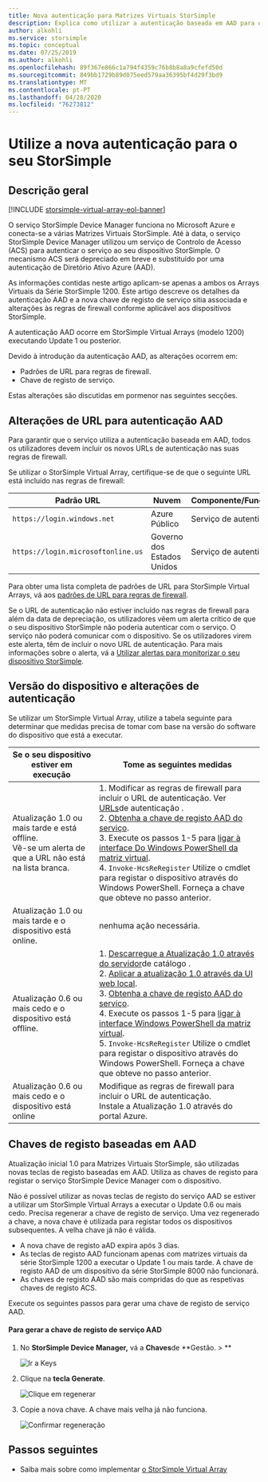 ```yaml
---
title: Nova autenticação para Matrizes Virtuais StorSimple
description: Explica como utilizar a autenticação baseada em AAD para o seu serviço, gerar nova chave de registo e realizar o registo manual dos dispositivos.
author: alkohli
ms.service: storsimple
ms.topic: conceptual
ms.date: 07/25/2019
ms.author: alkohli
ms.openlocfilehash: 89f367e866c1a794f4359c76b8b8a8a9cfefd50d
ms.sourcegitcommit: 849bb1729b89d075eed579aa36395bf4d29f3bd9
ms.translationtype: MT
ms.contentlocale: pt-PT
ms.lasthandoff: 04/28/2020
ms.locfileid: "76273812"
---
```

# <a name="use-the-new-authentication-for-your-storsimple"></a>Utilize a nova autenticação para o seu StorSimple

## <a name="overview"></a>Descrição geral

[!INCLUDE [storsimple-virtual-array-eol-banner](../../includes/storsimple-virtual-array-eol-banner.md)]

O serviço StorSimple Device Manager funciona no Microsoft Azure e conecta-se a várias Matrizes Virtuais StorSimple. Até à data, o serviço StorSimple Device Manager utilizou um serviço de Controlo de Acesso (ACS) para autenticar o serviço ao seu dispositivo StorSimple. O mecanismo ACS será depreciado em breve e substituído por uma autenticação de Diretório Ativo Azure (AAD).

As informações contidas neste artigo aplicam-se apenas a ambos os Arrays Virtuais da Série StorSimple 1200. Este artigo descreve os detalhes da autenticação AAD e a nova chave de registo de serviço sitia associada e alterações às regras de firewall conforme aplicável aos dispositivos StorSimple.

A autenticação AAD ocorre em StorSimple Virtual Arrays (modelo 1200) executando Update 1 ou posterior.

Devido à introdução da autenticação AAD, as alterações ocorrem em:

- Padrões de URL para regras de firewall.
- Chave de registo de serviço.

Estas alterações são discutidas em pormenor nas seguintes secções.

## <a name="url-changes-for-aad-authentication"></a>Alterações de URL para autenticação AAD

Para garantir que o serviço utiliza a autenticação baseada em AAD, todos os utilizadores devem incluir os novos URLs de autenticação nas suas regras de firewall.

Se utilizar o StorSimple Virtual Array, certifique-se de que o seguinte URL está incluído nas regras de firewall:

| Padrão URL                         | Nuvem | Componente/Funcionalidade         |
|------------------------------------|-------|---------------------------------|
| `https://login.windows.net`        | Azure Público |Serviço de autenticação AAD      |
| `https://login.microsoftonline.us` | Governo dos Estados Unidos |Serviço de autenticação AAD      |

Para obter uma lista completa de padrões de URL para StorSimple Virtual Arrays, vá aos [padrões de URL para regras de firewall](storsimple-ova-system-requirements.md#url-patterns-for-firewall-rules).

Se o URL de autenticação não estiver incluído nas regras de firewall para além da data de depreciação, os utilizadores vêem um alerta crítico de que o seu dispositivo StorSimple não poderia autenticar com o serviço. O serviço não poderá comunicar com o dispositivo. Se os utilizadores virem este alerta, têm de incluir o novo URL de autenticação. Para mais informações sobre o alerta, vá a [Utilizar alertas para monitorizar o seu dispositivo StorSimple](storsimple-virtual-array-manage-alerts.md#networking-alerts).

## <a name="device-version-and-authentication-changes"></a>Versão do dispositivo e alterações de autenticação

Se utilizar um StorSimple Virtual Array, utilize a tabela seguinte para determinar que medidas precisa de tomar com base na versão do software do dispositivo que está a executar.

| Se o seu dispositivo estiver em execução  | Tome as seguintes medidas                                    |
|----------------------------|--------------------------------------------------------------|
| Atualização 1.0 ou mais tarde e está offline. <br> Vê-se um alerta de que a URL não está na lista branca.| 1. Modificar as regras de firewall para incluir o URL de autenticação. Ver [URLs](#url-changes-for-aad-authentication)de autenticação . <br> 2. [Obtenha a chave de registo AAD do serviço](#aad-based-registration-keys). <br> 3. Execute os passos 1-5 para [ligar à interface Do Windows PowerShell da matriz virtual](storsimple-virtual-array-deploy2-provision-hyperv.md#step-2-provision-a-virtual-array-in-hypervisor).<br> 4. `Invoke-HcsReRegister` Utilize o cmdlet para registar o dispositivo através do Windows PowerShell. Forneça a chave que obteve no passo anterior.|
| Atualização 1.0 ou mais tarde e o dispositivo está online.| nenhuma ação necessária.                                       |
| Atualização 0.6 ou mais cedo e o dispositivo está offline. | 1. [Descarregue a Atualização 1.0 através do servidor](storsimple-virtual-array-install-update-1.md#download-the-update-or-the-hotfix)de catálogo .<br>2. [Aplicar a atualização 1.0 através da UI web local](storsimple-virtual-array-install-update-1.md#install-the-update-or-the-hotfix).<br>3. [Obtenha a chave de registo AAD do serviço](#aad-based-registration-keys). <br>4. Execute os passos 1-5 para [ligar à interface Windows PowerShell da matriz virtual](storsimple-virtual-array-deploy2-provision-hyperv.md#step-2-provision-a-virtual-array-in-hypervisor).<br>5. `Invoke-HcsReRegister` Utilize o cmdlet para registar o dispositivo através do Windows PowerShell. Forneça a chave que obteve no passo anterior.|
| Atualização 0.6 ou mais cedo e o dispositivo está online | Modifique as regras de firewall para incluir o URL de autenticação.<br> Instale a Atualização 1.0 através do portal Azure. |

## <a name="aad-based-registration-keys"></a>Chaves de registo baseadas em AAD

Atualização inicial 1.0 para Matrizes Virtuais StorSimple, são utilizadas novas teclas de registo baseadas em AAD. Utiliza as chaves de registo para registar o serviço StorSimple Device Manager com o dispositivo.

Não é possível utilizar as novas teclas de registo do serviço AAD se estiver a utilizar um StorSimple Virtual Arrays a executar o Update 0.6 ou mais cedo. Precisa regenerar a chave de registo de serviço. Uma vez regenerado a chave, a nova chave é utilizada para registar todos os dispositivos subsequentes. A velha chave já não é válida.

- A nova chave de registo aAD expira após 3 dias.
- As teclas de registo AAD funcionam apenas com matrizes virtuais da série StorSimple 1200 a executar o Update 1 ou mais tarde. A chave de registo AAD de um dispositivo da série StorSimple 8000 não funcionará.
- As chaves de registo AAD são mais compridas do que as respetivas chaves de registo ACS.

Execute os seguintes passos para gerar uma chave de registo de serviço AAD.

#### <a name="to-generate-the-aad-service-registration-key"></a>Para gerar a chave de registo de serviço AAD

1. No **StorSimple Device Manager,** vá a **Chaves**de **Gestão. &gt; **
    
    ![Ir a Keys](./media/storsimple-virtual-array-aad-registration-key/aad-registration-key1.png)

2. Clique na **tecla Generate**.

    ![Clique em regenerar](./media/storsimple-virtual-array-aad-registration-key/aad-click-generate-registration-key.png)

3. Copie a nova chave. A chave mais velha já não funciona.

    ![Confirmar regeneração](./media/storsimple-virtual-array-aad-registration-key/aad-registration-key2.png)

## <a name="next-steps"></a>Passos seguintes

* Saiba mais sobre como implementar [o StorSimple Virtual Array](storsimple-virtual-array-deploy1-portal-prep.md)
